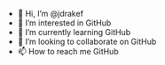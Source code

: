 - 👋 Hi, I’m @jdrakef
- 👀 I’m interested in GitHub
- 🌱 I’m currently learning GitHub
- 💞️ I’m looking to collaborate on GitHub
- 📫 How to reach me GitHub

<!---
jdrakef/jdrakef is a ✨ special ✨ repository because its `README.md` (this file) appears on your GitHub profile.
You can click the Preview link to take a look at your changes.
--->
